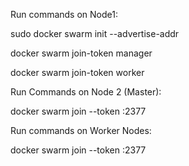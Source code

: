 Run commands on Node1:

sudo docker swarm init --advertise-addr <Master1-IP>

docker swarm join-token manager

docker swarm join-token worker


Run Commands on Node 2 (Master):

docker swarm join --token <Manager TOKEN> <Master1-IP>:2377

Run commands on Worker Nodes:

docker swarm join --token <Worker TOKEN> <Master1-IP>:2377